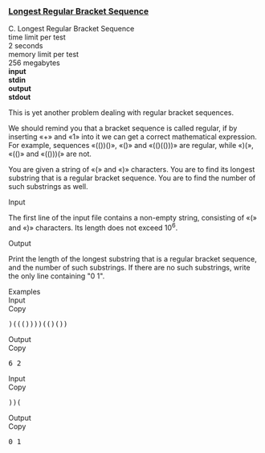 <h3><a href="https://codeforces.com/contest/5/problem/C" target="_blank" rel="noopener noreferrer">Longest Regular Bracket Sequence</a></h3>
<div class="header"><div class="title">C. Longest Regular Bracket Sequence</div><div class="time-limit"><div class="property-title">time limit per test</div>2 seconds</div><div class="memory-limit"><div class="property-title">memory limit per test</div>256 megabytes</div><div class="input-file input-standard" style="font-weight: bold"><div class="property-title">input</div>stdin</div><div class="output-file output-standard" style="font-weight: bold"><div class="property-title">output</div>stdout</div></div><div><p>This is yet another problem dealing with regular bracket sequences.</p><p>We should remind you that a bracket sequence is called regular, if by inserting «<span class="tex-font-style-tt">+</span>» and «<span class="tex-font-style-tt">1</span>» into it we can get a correct mathematical expression. For example, sequences «<span class="tex-font-style-tt">(())()</span>», «<span class="tex-font-style-tt">()</span>» and «<span class="tex-font-style-tt">(()(()))</span>» are regular, while «<span class="tex-font-style-tt">)(</span>», «<span class="tex-font-style-tt">(()</span>» and «<span class="tex-font-style-tt">(()))(</span>» are not. </p><p>You are given a string of «<span class="tex-font-style-tt">(</span>» and «<span class="tex-font-style-tt">)</span>» characters. You are to find its longest substring that is a regular bracket sequence. You are to find the number of such substrings as well.</p></div><div class="input-specification"><div class="section-title">Input</div><p>The first line of the input file contains a non-empty string, consisting of «<span class="tex-font-style-tt">(</span>» and «<span class="tex-font-style-tt">)</span>» characters. Its length does not exceed <span class="tex-span">10<sup class="upper-index">6</sup></span>.</p></div><div class="output-specification"><div class="section-title">Output</div><p>Print the length of the longest substring that is a regular bracket sequence, and the number of such substrings. If there are no such substrings, write the only line containing "<span class="tex-font-style-tt">0 1</span>".</p></div><div class="sample-tests"><div class="section-title">Examples</div><div class="sample-test"><div class="input"><div class="title">Input<div title="Copy" data-clipboard-target="#id0025301590164444365" id="id0070839421258307" class="input-output-copier">Copy</div></div><pre id="id0025301590164444365">)((())))(()())<br></pre></div><div class="output"><div class="title">Output<div title="Copy" data-clipboard-target="#id006005006340108627" id="id00018763441677055015" class="input-output-copier">Copy</div></div><pre id="id006005006340108627">6 2<br></pre></div><div class="input"><div class="title">Input<div title="Copy" data-clipboard-target="#id0047210060324162817" id="id009118544559338392" class="input-output-copier">Copy</div></div><pre id="id0047210060324162817">))(<br></pre></div><div class="output"><div class="title">Output<div title="Copy" data-clipboard-target="#id00727389117474973" id="id0041934588179548304" class="input-output-copier">Copy</div></div><pre id="id00727389117474973">0 1<br></pre></div></div></div>